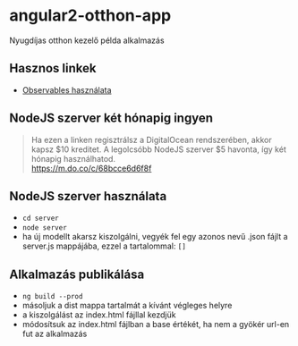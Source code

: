 # angular2-otthon-app
Nyugdíjas otthon kezelő példa alkalmazás

## Hasznos linkek
* [Observables használata](https://angular-2-training-book.rangle.io/handout/observables/using_observables.html)

## NodeJS szerver két hónapig ingyen
> Ha ezen a linken regisztrálsz a DigitalOcean rendszerében, akkor kapsz $10 kreditet. A legolcsóbb NodeJS szerver $5 havonta, így két hónapig használhatod.  
https://m.do.co/c/68bcce6d6f8f

## NodeJS szerver használata
* `cd server`
* `node server`
* ha új modellt akarsz kiszolgálni, vegyék fel egy azonos nevű .json fájlt 
a server.js mappájába, ezzel a tartalommal: `[]`

## Alkalmazás publikálása
* `ng build --prod`
* másoljuk a dist mappa tartalmát a kívánt végleges helyre
* a kiszolgálást az index.html fájllal kezdjük
* módosítsuk az index.html fájlban a base értékét, ha nem a gyökér url-en fut 
az alkalmazás
